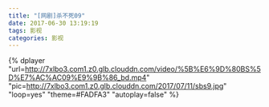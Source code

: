 ```yaml
---
title: "[网剧]杀不死09"
date: 2017-06-30 13:19:19
tags: 影视
categories: 影视
---
```



<!-- more -->  
  
{% dplayer "url=http://7xlbo3.com1.z0.glb.clouddn.com/video/%5B%E6%9D%80BS%5D%E7%AC%AC09%E9%9B%86_bd.mp4" "pic=http://7xlbo3.com1.z0.glb.clouddn.com/2017/07/11/sbs9.jpg" "loop=yes" "theme=#FADFA3" "autoplay=false"  %}  
